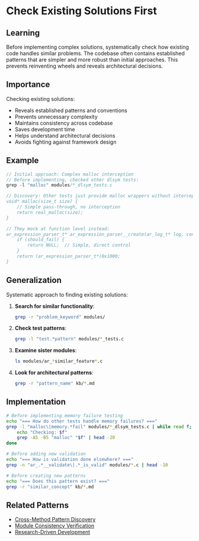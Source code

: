 # Check Existing Solutions First

## Learning
Before implementing complex solutions, systematically check how existing code handles similar problems. The codebase often contains established patterns that are simpler and more robust than initial approaches. This prevents reinventing wheels and reveals architectural decisions.

## Importance
Checking existing solutions:
- Reveals established patterns and conventions
- Prevents unnecessary complexity
- Maintains consistency across codebase
- Saves development time
- Helps understand architectural decisions
- Avoids fighting against framework design

## Example
```c
// Initial approach: Complex malloc interception
// Before implementing, checked other dlsym tests:
grep -l "malloc" modules/*_dlsym_tests.c

// Discovery: Other tests just provide malloc wrappers without interception
void* malloc(size_t size) {
    // Simple pass-through, no interception
    return real_malloc(size);
}

// They mock at function level instead:
ar_expression_parser_t* ar_expression_parser__create(ar_log_t* log, const char* expr) {
    if (should_fail) {
        return NULL;  // Simple, direct control
    }
    return (ar_expression_parser_t*)0x1000;
}
```

## Generalization
Systematic approach to finding existing solutions:

1. **Search for similar functionality**:
   ```bash
   grep -r "problem_keyword" modules/
   ```

2. **Check test patterns**:
   ```bash
   grep -l "test.*pattern" modules/*_tests.c
   ```

3. **Examine sister modules**:
   ```bash
   ls modules/ar_*similar_feature*.c
   ```

4. **Look for architectural patterns**:
   ```bash
   grep -r "pattern_name" kb/*.md
   ```

## Implementation
```bash
# Before implementing memory failure testing
echo "=== How do other tests handle memory failures? ==="
grep -l "malloc\|memory.*fail" modules/*_dlsym_tests.c | while read f; do
    echo "Checking: $f"
    grep -A5 -B5 "malloc" "$f" | head -20
done

# Before adding new validation
echo "=== How is validation done elsewhere? ==="
grep -n "ar_.*__validate\|.*_is_valid" modules/*.c | head -10

# Before creating new patterns
echo "=== Does this pattern exist? ==="
grep -r "similar_concept" kb/*.md
```

## Related Patterns
- [Cross-Method Pattern Discovery](cross-method-pattern-discovery.md)
- [Module Consistency Verification](module-consistency-verification.md)
- [Research-Driven Development](research-driven-development.md)